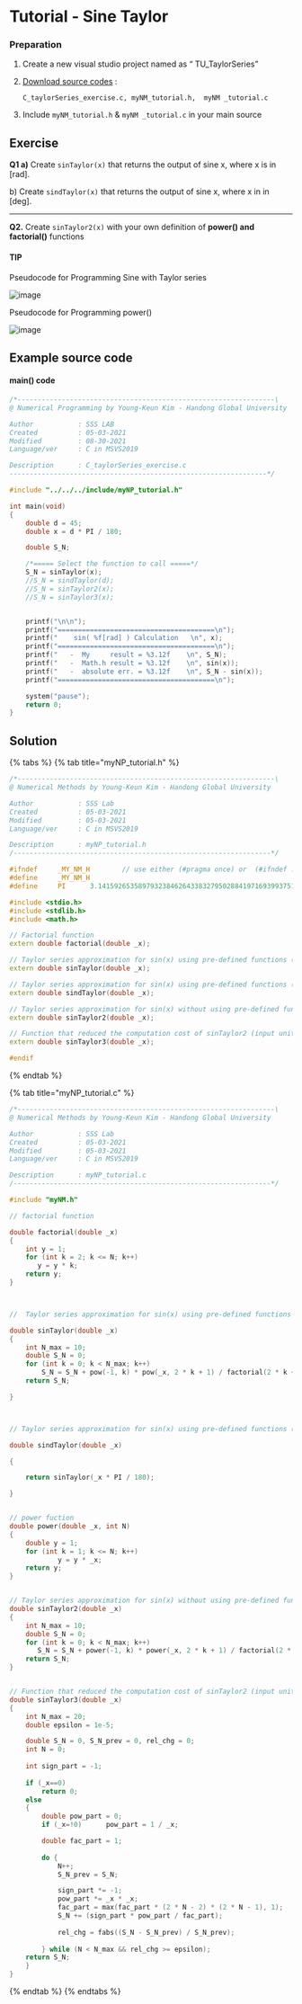 # Tutorial - Sine Taylor

### Preparation

1. Create a new visual studio project named as “ TU\_TaylorSeries”&#x20;
2.  [Download source codes](https://github.com/ykkimhgu/Tutorial-C-Program/tree/main/sineTaylor) : &#x20;

    `C_taylorSeries_exercise.c, myNM_tutorial.h,  myNM _tutorial.c`
3. Include `myNM_tutorial.h` & `myNM _tutorial.c` in your main source



## Exercise



**Q1 a)** Create  `sinTaylor(x)` that returns the output of sine x, where x is in  \[rad].

&#x20;    b) Create `sindTaylor(x)` that returns the output of sine x, where x in in \[deg]. &#x20;

****

**Q2.** Create `sinTaylor2(x)` with your own definition of **power() and factorial()** functions



#### TIP

Pseudocode for Programming Sine with Taylor series

![image](https://user-images.githubusercontent.com/84503980/188071951-00d2bb3d-735c-40c2-a0ba-85a5cc88bf9d.png)



Pseudocode for Programming power()

![image](https://user-images.githubusercontent.com/84503980/188072025-424bab29-036a-4b09-81d3-61f1c61916e5.png)



## Example source code

#### main() code

```cpp
/*----------------------------------------------------------------\
@ Numerical Programming by Young-Keun Kim - Handong Global University

Author           : SSS LAB
Created          : 05-03-2021
Modified         : 08-30-2021
Language/ver     : C in MSVS2019

Description      : C_taylorSeries_exercise.c
----------------------------------------------------------------*/

#include "../../../include/myNP_tutorial.h"

int main(void)
{
	double d = 45;
	double x = d * PI / 180;

	double S_N;

	/*===== Select the function to call =====*/
	S_N = sinTaylor(x);
	//S_N = sindTaylor(d);
	//S_N = sinTaylor2(x);
	//S_N = sinTaylor3(x);


	printf("\n\n");
	printf("=======================================\n");
	printf("    sin( %f[rad] ) Calculation   \n", x);
	printf("=======================================\n");
	printf("   -  My     result = %3.12f    \n", S_N);
	printf("   -  Math.h result = %3.12f    \n", sin(x));
	printf("   -  absolute err. = %3.12f    \n", S_N - sin(x));
	printf("=======================================\n");

	system("pause");
	return 0;
}
```

## Solution

{% tabs %}
{% tab title="myNP_tutorial.h" %}

```cpp
/*----------------------------------------------------------------\
@ Numerical Methods by Young-Keun Kim - Handong Global University

Author           : SSS Lab
Created          : 05-03-2021
Modified         : 05-03-2021
Language/ver     : C in MSVS2019

Description      : myNP_tutorial.h
/----------------------------------------------------------------*/

#ifndef		_MY_NM_H		// use either (#pragma once) or  (#ifndef ...#endif)
#define		_MY_NM_H
#define		PI		3.14159265358979323846264338327950288419716939937510582

#include <stdio.h>
#include <stdlib.h>
#include <math.h>

// Factorial function
extern double factorial(double _x);

// Taylor series approximation for sin(x) using pre-defined functions (input unit: [rad])
extern double sinTaylor(double _x);

// Taylor series approximation for sin(x) using pre-defined functions (input unit: [deg])
extern double sindTaylor(double _x);

// Taylor series approximation for sin(x) without using pre-defined functions (input unit: [rad])
extern double sinTaylor2(double _x);

// Function that reduced the computation cost of sinTaylor2 (input unit: [rad])
extern double sinTaylor3(double _x);

#endif
```
{% endtab %}

{% tab title="myNP_tutorial.c" %}
```cpp
/*----------------------------------------------------------------\
@ Numerical Methods by Young-Keun Kim - Handong Global University

Author           : SSS Lab
Created          : 05-03-2021
Modified         : 05-03-2021
Language/ver     : C in MSVS2019

Description      : myNP_tutorial.c
/----------------------------------------------------------------*/

#include "myNM.h"

// factorial function

double factorial(double _x)
{
	int y = 1;
	for (int k = 2; k <= N; k++)
	   y = y * k;
	return y;
}



//  Taylor series approximation for sin(x) using pre-defined functions (input unit: [rad])

double sinTaylor(double _x)
{
	int N_max = 10;
	double S_N = 0;
	for (int k = 0; k < N_max; k++)
		S_N = S_N + pow(-1, k) * pow(_x, 2 * k + 1) / factorial(2 * k + 1);
	return S_N;

}



// Taylor series approximation for sin(x) using pre-defined functions (input unit: [deg])

double sindTaylor(double _x) 

{

	return sinTaylor(_x * PI / 180);

}


// power fuction
double power(double _x, int N)
{
	double y = 1;
	for (int k = 1; k <= N; k++)
			y = y * _x;
	return y;
}


// Taylor series approximation for sin(x) without using pre-defined functions (input unit: [rad])
double sinTaylor2(double _x)
{
	int N_max = 10;
	double S_N = 0;
	for (int k = 0; k < N_max; k++)
	   S_N = S_N + power(-1, k) * power(_x, 2 * k + 1) / factorial(2 * k + 1);
	return S_N;
}


// Function that reduced the computation cost of sinTaylor2 (input unit: [rad])
double sinTaylor3(double _x) 
{
	int N_max = 20;
	double epsilon = 1e-5;

	double S_N = 0, S_N_prev = 0, rel_chg = 0;
	int N = 0;
		   
	int sign_part = -1;
	
	if (_x==0)
		return 0;
	else
	{	
		double pow_part = 0;
		if (_x=!0)		pow_part = 1 / _x;

		double fac_part = 1;
		
		do {
			N++;
			S_N_prev = S_N;

			sign_part *= -1;
			pow_part *= _x * _x;
			fac_part = max(fac_part * (2 * N - 2) * (2 * N - 1), 1);
			S_N += (sign_part * pow_part / fac_part);
			
			rel_chg = fabs((S_N - S_N_prev) / S_N_prev);
			
		} while (N < N_max && rel_chg >= epsilon);
	return S_N;
	}	
}
```
{% endtab %}
{% endtabs %}

